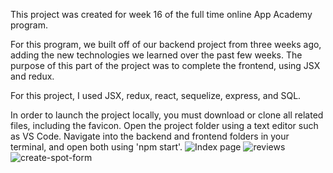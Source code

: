 This project was created for week 16 of the full time online App Academy program.

For this program, we built off of our backend project from three weeks ago, adding the new technologies we learned over the past few weeks. The purpose of this part of the project was to complete the frontend, using JSX and redux.

For this project, I used JSX, redux, react, sequelize, express, and SQL.


In order to launch the project locally, you must download or clone all related files, including the favicon. Open the project folder using a text editor such as VS Code. Navigate into the backend and frontend folders in your terminal, and open both using 'npm start'.
![Index page](https://github.com/ez111640/API-Project/assets/126621503/1d019c4b-76e5-4e47-bd84-2052742914af)
![reviews](https://github.com/ez111640/API-Project/assets/126621503/92ecfa70-8d00-4db6-ad3e-9dc7a077683e)
![create-spot-form](https://github.com/ez111640/API-Project/assets/126621503/920e0b49-5da9-4411-a7d3-33a129853935)
